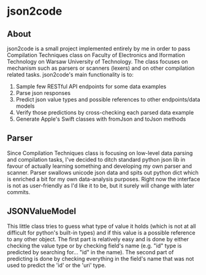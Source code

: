 # json2code

## About
json2code is a small project implemented entirely by me in order to pass Compilation Techniques class on Faculty 
of Electronics and Iformation Technology on Warsaw University of Technology. 
The class focuses on mechanism such as parsers or scanners (lexers) and on other compilation related tasks. json2code's
main functionality is to:

1. Sample few RESTful API endpoints for some data examples
2. Parse json responses
3. Predict json value types and possible references to other endpoints/data models
4. Verify those predictions by cross-checking each parsed data example
5. Generate Apple's Swift classes with fromJson and toJson methods 

## Parser
Since Compilation Techniques class is focusing on low-level data parsing and compilation tasks, I've decided to ditch
standard python json lib in favour of actually learning something and developing my own parser and scanner. 
Parser swallows unicode json data and spits out python dict which is enriched a bit for my own data-analysis purposes.
Right now the interface is not as user-friendly as I'd like it to be, but it surely will change with later commits.

## JSONValueModel
This little class tries to guess what type of value it holds (which is not at all difficult for python's built-in types)
and if this value is a possible reference to any other object. The first part is relatively easy and is done by either
checking the value type or by checking field's name (e.g. "id" type is predicted by searching for... "id" in the name).
The second part of predicting is done by checking everything in the field's name that was not used to predict the 'id' 
or the 'uri' type.